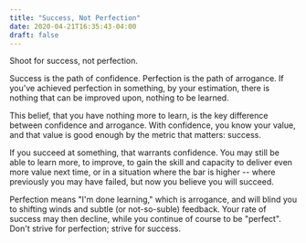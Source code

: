 ```yaml
---
title: "Success, Not Perfection"
date: 2020-04-21T16:35:43-04:00
draft: false
---
```


Shoot for success, not perfection.

Success is the path of confidence. Perfection is the path of arrogance. If you've
achieved perfection in something, by your estimation, there is nothing that can be improved upon, nothing to be learned.

This belief, that you have nothing more to learn, is the key difference between confidence and arrogance. With
confidence, you know your value, and that value is good enough by the metric that matters: success.

If you
succeed at something, that warrants confidence. You may still be able to learn more, to improve, to gain the
skill and capacity to deliver even more value next time, or in a situation where the bar is higher -- where previously
you may have failed, but now you believe you will succeed.

Perfection means "I'm done learning," which is arrogance, and
will blind you to shifting winds and subtle (or not-so-suble) feedback. Your rate of success may then decline, while you
continue of course to be "perfect". Don't strive for perfection; strive for success.